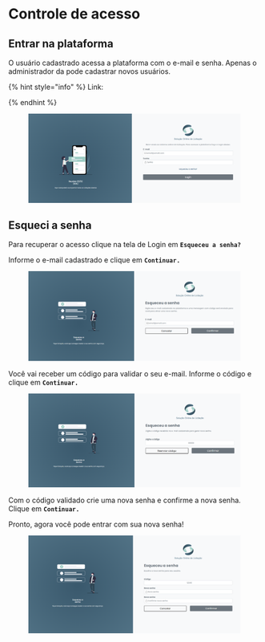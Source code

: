 # Controle de acesso

## Entrar na plataforma

O usuário cadastrado acessa a plataforma com o  e-mail e  senha.  Apenas o administrador da pode cadastrar novos usuários.

{% hint style="info" %}
Link:


{% endhint %}

<figure><img src="../../.gitbook/assets/image (10).png" alt=""><figcaption></figcaption></figure>

## Esqueci a senha

Para recuperar o acesso clique na tela de Login em **`Esqueceu a senha?`**

Informe o e-mail cadastrado e clique em **`Continuar.`**

<figure><img src="../../.gitbook/assets/image (8).png" alt=""><figcaption></figcaption></figure>

Você vai receber um código para validar o seu e-mail. Informe o código e clique em **`Continuar.`**

<figure><img src="../../.gitbook/assets/image.png" alt=""><figcaption></figcaption></figure>

Com o código validado crie uma nova senha e confirme a nova senha. Clique em **`Continuar.`**

Pronto, agora você pode entrar com sua nova senha!

<figure><img src="../../.gitbook/assets/image (18).png" alt=""><figcaption></figcaption></figure>
